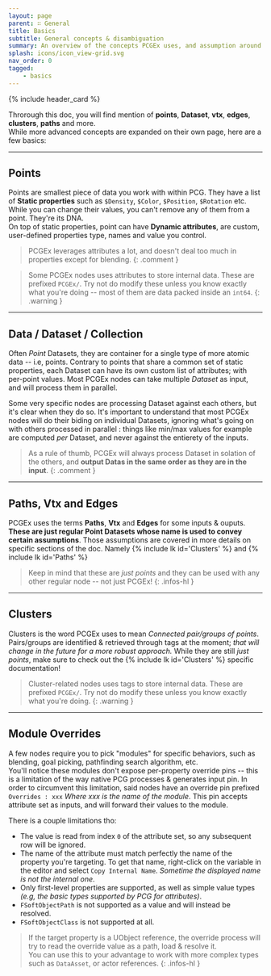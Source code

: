 ```yaml
---
layout: page
parent: ∷ General
title: Basics
subtitle: General concepts & disambiguation
summary: An overview of the concepts PCGEx uses, and assumption around the meaning of certain keywords.
splash: icons/icon_view-grid.svg
nav_order: 0
tagged:
    - basics
---
```


{% include header_card %}

Throrough this doc, you will find mention of **points**, **Dataset**, **vtx**, **edges**, **clusters**, **paths** and more.  
While more advanced concepts are expanded on their own page, here are a few basics:

---
## Points
Points are smallest piece of data you work with within PCG. They have a list of **Static properties** such as `$Density`, `$Color`, `$Position`, `$Rotation` etc. While you can change their values, you can't remove any of them from a point. They're its DNA.  
On top of static properties, point can have **Dynamic attributes**,  are custom, user-defined properties  type, names and value you control.  

> PCGEx leverages attributes a lot, and doesn't deal too much in properties except for blending.
{: .comment }  

> Some PCGEx nodes uses attributes to store internal data. These are prefixed `PCGEx/`. Try not do modify these unless you know exactly what you're doing -- most of them are data packed inside an `int64`.
{: .warning }

---
## Data / Dataset / Collection
Often *Point* Datasets, they are container for a single type of more atomic data -- i.e, points.  Contrary to points that share a common set of static properties, each Dataset can have its own custom list of attributes; with per-point values. Most PCGEx nodes can take multiple *Dataset* as input, and will process them in parallel.  

Some very specific nodes are processing Dataset against each others, but it's clear when they do so. It's important to understand that most PCGEx nodes will do their biding on individual Datasets, ignoring what's going on with others processed in parallel : things like min/max values for example are computed *per* Dataset, and never against the entierety of the inputs.

> As a rule of thumb, PCGEx will always process Dataset in solation of the others, and **output Datas in the same order as they are in the input**.
{: .comment }

---
## Paths, Vtx and Edges
PCGEx uses the terms **Paths**, **Vtx** and **Edges** for some inputs & ouputs. **These are just regular Point Datasets whose name is used to convey certain assumptions**. Those assumptions are covered in more details on specific sections of the doc. Namely {% include lk id='Clusters' %} and {% include lk id='Paths' %}

> Keep in mind that these are *just points* and they can be used with any other regular node -- not just PCGEx!
{: .infos-hl }

---
## Clusters
Clusters is the word PCGEx uses to mean *Connected pair/groups of points*. Pairs/groups are identified & retrieved through tags at the moment; *that will change in the future for a more robust approach.*  While they are still *just points*, make sure to check out the {% include lk id='Clusters' %} specific documentation!
> Cluster-related nodes uses tags to store internal data. These are prefixed `PCGEx/`. Try not do modify these unless you know exactly what you're doing.
{: .warning }

---
## Module Overrides
A few nodes require you to pick "modules" for specific behaviors, such as blending, goal picking, pathfinding search algorithm, etc.  
You'll notice these modules don't expose per-property override pins -- this is a limitation of the way native PCG processes & generates input pin. In order to circumvent this limitation, said nodes have an override pin prefixed `Overrides : xxx` *Where xxx is the name of the module*. This pin accepts attribute set as inputs, and will forward their values to the module.  

There is a couple limitations tho:
- The value is read from index `0` of the attribute set, so any subsequent row will be ignored.
- The name of the attribute must match perfectly the name of the property you're targeting. To get that name, right-click on the variable in the editor and select `Copy Internal Name`. *Sometime the displayed name is not the internal one*.
- Only first-level properties are supported, as well as simple value types *(e.g, the basic types supported by PCG for attributes)*.
- `FSoftObjectPath` is not supported as a value and will instead be resolved.
- `FSoftObjectClass` is not supported at all.

> If the target property is a UObject reference, the override process will try to read the override value as a path, load & resolve it.  
> You can use this to your advantage to work with more complex types such as `DataAsset`, or actor references.
{: .infos-hl }



